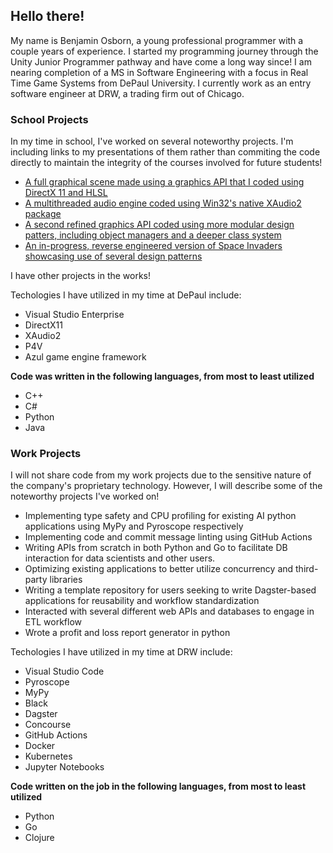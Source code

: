 ## Hello there! 

My name is Benjamin Osborn, a young professional programmer with a couple years of experience. I started my programming journey through the Unity Junior Programmer pathway and have come a long way since! I am nearing completion of a MS in Software Engineering with a focus in Real Time Game Systems from DePaul University. I currently work as an entry software engineer at DRW, a trading firm out of Chicago. 

### School Projects
In my time in school, I've worked on several noteworthy projects. 
I'm including links to my presentations of them rather than commiting the code directly to maintain the integrity of the courses involved for future students! 

- [A full graphical scene made using a graphics API that I coded using DirectX 11 and HLSL](https://l.facebook.com/l.php?u=https%3A%2F%2Fm.youtube.com%2Fwatch%3Fsi%3D4Q9-nCwoj65OeisL%26v%3DU_iAOSKv-oA%26feature%3Dyoutu.be%26fbclid%3DIwZXh0bgNhZW0CMTAAAR1I4NiM8aXXOB8rHcl8TPzqRxxbCQDZcN_ZGt15CkWXYIEakkwerH8VUZ0_aem_YOFrIyRHLcrRv6Ub8WNsxw&h=AT0BVdu1etgkfp6d--ukJVS5I0RmISqGwKhxtRdexMUMkQosPH_UVMgxxKhN3P2krof511Bu-KYiYQpAWXSMl6y-gcCJYgrMA84BZDCu4dQCgonY-AnGctat40gZRTu61psfzIhs7Fw)
- [A multithreaded audio engine coded using Win32's native XAudio2 package](https://l.facebook.com/l.php?u=https%3A%2F%2Fyoutube.com%2Fwatch%3Fv%3DWH5CxAbtmBo%26si%3DPZyI_w8zRIVJ4vOW%26fbclid%3DIwZXh0bgNhZW0CMTAAAR3SKVvuLou2lvpVzsN3m7q-SgZhyqiiKJbcl9zT7iI2_l3U6wCfpTyF1fw_aem_lQ66kxlyE9YL4UY4PJ5ZBg&h=AT0BVdu1etgkfp6d--ukJVS5I0RmISqGwKhxtRdexMUMkQosPH_UVMgxxKhN3P2krof511Bu-KYiYQpAWXSMl6y-gcCJYgrMA84BZDCu4dQCgonY-AnGctat40gZRTu61psfzIhs7Fw)
- [A second refined graphics API coded using more modular design patters, including object managers and a deeper class system](https://l.facebook.com/l.php?u=https%3A%2F%2Fyoutube.com%2Fwatch%3Fv%3D4wUee6tx2tA%26si%3D7uMsda8o1q26kzgM%26fbclid%3DIwZXh0bgNhZW0CMTAAAR2c1GnfNLsYKgjyjf0hWsWHvtFJYEY985ZoONsVzalaj8pRj-Vcd9VvauE_aem_KfNY9D-y2MtQCNyODoIHUQ&h=AT0BVdu1etgkfp6d--ukJVS5I0RmISqGwKhxtRdexMUMkQosPH_UVMgxxKhN3P2krof511Bu-KYiYQpAWXSMl6y-gcCJYgrMA84BZDCu4dQCgonY-AnGctat40gZRTu61psfzIhs7Fw)
- [An in-progress, reverse engineered version of Space Invaders showcasing use of several design patterns](https://l.facebook.com/l.php?u=https%3A%2F%2Fyoutube.com%2Fwatch%3Fv%3D4EnC4bqkQTg%26si%3Dhu0RGzYxJw0mQLvw%26fbclid%3DIwZXh0bgNhZW0CMTAAAR3HozJZl9X38CuLw547ynatk9PZTCblJo2-29cdmJjVZ-pU8vR5BG0TTvQ_aem_5c84lBFSXrzmx4ZTxpDGDQ&h=AT0BVdu1etgkfp6d--ukJVS5I0RmISqGwKhxtRdexMUMkQosPH_UVMgxxKhN3P2krof511Bu-KYiYQpAWXSMl6y-gcCJYgrMA84BZDCu4dQCgonY-AnGctat40gZRTu61psfzIhs7Fw)

I have other projects in the works!

Techologies I have utilized in my time at DePaul include:
- Visual Studio Enterprise
- DirectX11
- XAudio2
- P4V
- Azul game engine framework

**Code was written in the following languages, from most to least utilized**
- C++
- C#
- Python
- Java

### Work Projects
I will not share code from my work projects due to the sensitive nature of the company's proprietary technology.
However, I will describe some of the noteworthy projects I've worked on!

- Implementing type safety and CPU profiling for existing AI python applications using MyPy and Pyroscope respectively
- Implementing code and commit message linting using GitHub Actions
- Writing APIs from scratch in both Python and Go to facilitate DB interaction for data scientists and other users.
- Optimizing existing applications to better utilize concurrency and third-party libraries
- Writing a template repository for users seeking to write Dagster-based applications for reusability and workflow standardization
- Interacted with several different web APIs and databases to engage in ETL workflow
- Wrote a profit and loss report generator in python

Techologies I have utilized in my time at DRW include:
- Visual Studio Code
- Pyroscope
- MyPy
- Black
- Dagster
- Concourse
- GitHub Actions
- Docker
- Kubernetes
- Jupyter Notebooks


**Code written on the job in the following languages, from most to least utilized**
- Python
- Go
- Clojure


<!--
**Osbjorn6352/Osbjorn6352** is a ✨ _special_ ✨ repository because its `README.md` (this file) appears on your GitHub profile.

Here are some ideas to get you started:

- 🔭 I’m currently working on ...
- 🌱 I’m currently learning ...
- 👯 I’m looking to collaborate on ...
- 🤔 I’m looking for help with ...
- 💬 Ask me about ...
- 📫 How to reach me: ...
- 😄 Pronouns: ...
- ⚡ Fun fact: ...
-->
